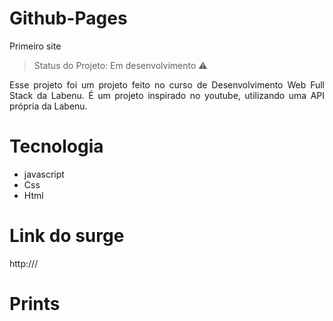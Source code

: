 # Github-Pages
Primeiro site 


> Status do Projeto: Em desenvolvimento :warning:


<p align="justify"> Esse projeto foi um projeto feito no curso de Desenvolvimento Web Full Stack da Labenu. É um projeto inspirado no youtube, utilizando uma API própria da Labenu.
 </p>


<h1 align="justify"> Tecnologia </h1>

- javascript
- Css
- Html


<h1 align="justify"> Link do surge </h1>

<p align="justify"> http:/// </p>

<h1 align="justify"> Prints </h1>

